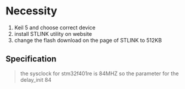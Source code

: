 # Necessity #

1. Keil 5 and choose correct device
2. install STLINK utility on website
3. change the flash download on the page of STLINK to 512KB 



## Specification ##

> the sysclock for stm32f401re is 84MHZ so the parameter for the delay_init 84

